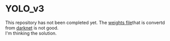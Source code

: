 # YOLO_v3

This repository has not been completed yet.
The [weights file](https://pan.baidu.com/s/1MVsagxj7ZAUan7ExXFcdUQ)that is convertd from [darknet](https://pjreddie.com/darknet/yolo/) is not good. <br>
I'm thinking the solution.

